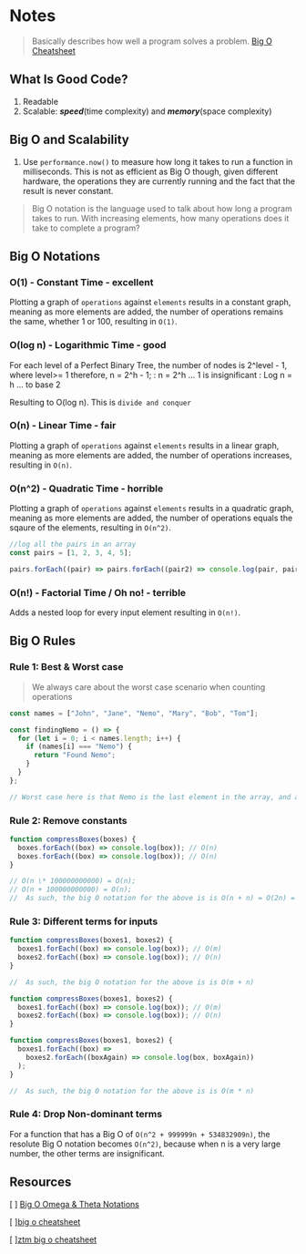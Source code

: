 # Notes

> Basically describes how well a program solves a problem.
> [Big O Cheatsheet](https://zerotomastery.io/cheatsheets/big-o-cheat-sheet?utm_source=udemy&utm_medium=coursecontent)

## What Is Good Code?

1. Readable
2. Scalable: **_speed_**(time complexity) and **_memory_**(space complexity)

## Big O and Scalability

1. Use `performance.now()` to measure how long it takes to run a function in milliseconds. This is not as efficient as Big O though, given different hardware, the operations they are currently running and the fact that the result is never constant.

> Big O notation is the language used to talk about how long a program takes to run. With increasing elements, how many operations does it take to complete a program?

## Big O Notations

### O(1) - Constant Time - excellent

Plotting a graph of `operations` against `elements` results in a constant graph, meaning as more elements are added, the number of operations remains the same, whether 1 or 100, resulting in `O(1)`.

### O(log n) - Logarithmic Time - good

For each level of a Perfect Binary Tree, the number of nodes is 2^level - 1, where level>= 1
therefore, n = 2^h - 1;
: n = 2^h ... 1 is insignificant
: Log n = h ... to base 2

Resulting to O(log n). This is `divide and conquer`

### O(n) - Linear Time - fair

Plotting a graph of `operations` against `elements` results in a linear graph, meaning as more elements are added, the number of operations increases, resulting in `O(n)`.

### O(n^2) - Quadratic Time - horrible

Plotting a graph of `operations` against `elements` results in a quadratic graph, meaning as more elements are added, the number of operations equals the sqaure of the elements, resulting in `O(n^2)`.

```js
//log all the pairs in an array
const pairs = [1, 2, 3, 4, 5];

pairs.forEach((pair) => pairs.forEach((pair2) => console.log(pair, pair2)));
```

### O(n!) - Factorial Time / Oh no! - terrible

Adds a nested loop for every input element resulting in `O(n!)`.

## Big O Rules

### Rule 1: Best & Worst case

> We always care about the worst case scenario when counting operations

```js
const names = ["John", "Jane", "Nemo", "Mary", "Bob", "Tom"];

const findingNemo = () => {
  for (let i = 0; i < names.length; i++) {
    if (names[i] === "Nemo") {
      return "Found Nemo";
    }
  }
};

// Worst case here is that Nemo is the last element in the array, and as such takes 6 iterations to find Nemo. As such the Big O notation is O(n)
```

### Rule 2: Remove constants

```js
function compressBoxes(boxes) {
  boxes.forEach((box) => console.log(box)); // O(n)
  boxes.forEach((box) => console.log(box)); // O(n)
}

// O(n \* 100000000000) = O(n);
// O(n + 100000000000) = O(n);
//  As such, the big O notation for the above is is O(n + n) = O(2n) = O(n)
```

### Rule 3: Different terms for inputs

```js
function compressBoxes(boxes1, boxes2) {
  boxes1.forEach((box) => console.log(box)); // O(m)
  boxes2.forEach((box) => console.log(box)); // O(n)
}

//  As such, the big O notation for the above is is O(m + n)
```

```js
function compressBoxes(boxes1, boxes2) {
  boxes1.forEach((box) => console.log(box)); // O(m)
  boxes2.forEach((box) => console.log(box)); // O(n)
}

function compressBoxes(boxes1, boxes2) {
  boxes1.forEach((box) =>
    boxes2.forEach((boxAgain) => console.log(box, boxAgain))
  );
}

//  As such, the big O notation for the above is is O(m * n)
```

### Rule 4: Drop Non-dominant terms

For a function that has a Big O of `O(n^2 + 999999n + 534832909n)`, the resolute Big O notation becomes `O(n^2)`, because when n is a very large number, the other terms are insignificant.

## Resources

[ ] [Big O Omega & Theta Notations](https://www.quora.com/What-is-the-difference-between-big-oh-big-omega-and-big-theta-notations)

[ ][big o cheatsheet](/big-o/big-o-cheatsheet.pdf)

[ ][ztm big o cheatsheet](/big-o/big-o-cheatsheet_ztm.pdf)
